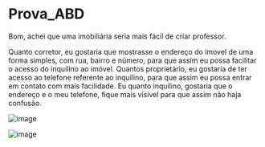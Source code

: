 # Prova_ABD
Bom, achei que uma imobiliária seria mais fácil de criar professor.

Quanto corretor, eu gostaria que mostrasse o endereço do imovel de uma forma simples, com rua, bairro e número, para que assim eu possa facilitar o acesso do inquilino ao imóvel.
Quantos proprietário, eu gostaria de ter acesso ao telefone referente ao inquilino, para que assim eu possa entrar em contato com mais facilidade.
Eu quanto inquilino, gostaria que o endereço e o meu telefone, fique mais visível para que assim não haja confusão.

![image](https://user-images.githubusercontent.com/114891932/193491543-a46d99c7-1596-42a5-bea8-5dc5bf9194bd.png)

![image](https://user-images.githubusercontent.com/114891932/193491475-f34e4dd0-e66d-4631-877c-f677d6a0d539.png)
